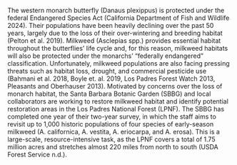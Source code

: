 The western monarch butterfly (Danaus plexippus) is protected under the federal Endangered Species Act (California Department of Fish and Wildlife 2024). Their populations have been heavily declining over the past 50 years, largely due to the loss of their over-wintering and breeding habitat (Pelton et al. 2019). Milkweed (Asclepias spp.) provides essential habitat throughout the butterflies’ life cycle and, for this reason, milkweed habitats will also be protected under the monarchs’ “federally endangered” classification. Unfortunately, milkweed populations are also facing pressing threats such as habitat loss, drought, and commercial pesticide use (Bahmani et al. 2018, Boyle et. al. 2019, Los Padres Forest Watch 2013, Pleasants and Oberhauser 2013). 
Motivated by concerns over the loss of monarch habitat, the Santa Barbara Botanic Garden (SBBG) and local collaborators are working to restore milkweed habitat and identify potential restoration areas in the Los Padres National Forest (LPNF). The SBBG has completed one year of their two-year survey, in which the staff aims to revisit up to 1,000 historic populations of four species of early-season milkweed (A. californica, A. vestita, A. eriocarpa, and A. erosa). This is a large-scale, resource-intensive task, as the LPNF covers a total of 1.75 million acres and stretches almost 220 miles from north to south (USDA Forest Service n.d.). 